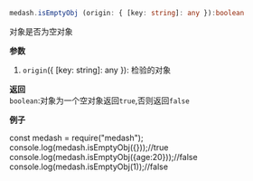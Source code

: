 ```ts
medash.isEmptyObj (origin: { [key: string]: any }):boolean
```
对象是否为空对象

**参数**  
1. `origin`({ [key: string]: any }): 检验的对象
  
**返回**        
`boolean`:对象为一个空对象返回`true`,否则返回`false`  

**例子**  

<me-embed>const medash = require("medash");
console.log(medash.isEmptyObj({}));//true
console.log(medash.isEmptyObj({age:20}));//false
console.log(medash.isEmptyObj(1));//false</me-embed>
